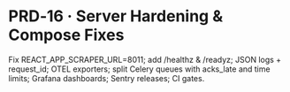 # PRD‑16 · Server Hardening & Compose Fixes

Fix REACT_APP_SCRAPER_URL=8011; add /healthz & /readyz; JSON logs + request_id; OTEL exporters;
split Celery queues with acks_late and time limits; Grafana dashboards; Sentry releases; CI gates.
